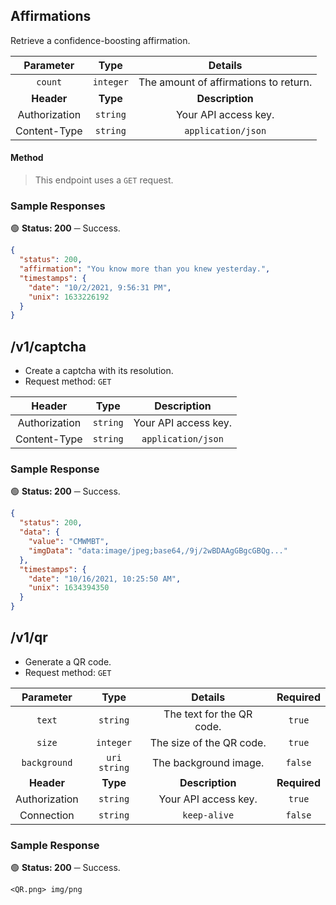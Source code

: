 ## Affirmations

Retrieve a confidence-boosting affirmation.

| **Parameter** | **Type** | **Details** |
| :---: | :---: | :---: | 
| `count` | `integer` | The amount of affirmations to return. |
| **Header** | **Type** | **Description** |
| Authorization | `string` | Your API access key. |
| Content-Type | `string` | `application/json` |

#### Method
> This endpoint uses a `GET` request.

### Sample Responses

🟢 **Status: 200** ─ Success.

```json
{
  "status": 200,
  "affirmation": "You know more than you knew yesterday.",
  "timestamps": {
    "date": "10/2/2021, 9:56:31 PM",
    "unix": 1633226192
  }
}
```

## /v1/captcha

- Create a captcha with its resolution.
- Request method: `GET`

| **Header** | **Type** | **Description** |
| :---: | :---: | :---: | 
| Authorization | `string` | Your API access key. |
| Content-Type | `string` | `application/json` |

### Sample Response

🟢 **Status: 200** ─ Success.

```json
{
  "status": 200,
  "data": {
    "value": "CMWMBT",
    "imgData": "data:image/jpeg;base64,/9j/2wBDAAgGBgcGBQg..."
  },
  "timestamps": {
    "date": "10/16/2021, 10:25:50 AM",
    "unix": 1634394350
  }
}
```

## /v1/qr

- Generate a QR code.
- Request method: `GET`

| **Parameter** | **Type** | **Details** | **Required** |
| :---: | :---: | :---: | :---: |
| `text` | `string` | The text for the QR code. | `true` |
| `size` | `integer` | The size of the QR code. | `true` |
| `background` | `uri string` | The background image. | `false` |
| **Header** | **Type** | **Description** | **Required** |
| Authorization | `string` | Your API access key. | `true` |
| Connection | `string` | `keep-alive` | `false` |

### Sample Response

🟢 **Status: 200** ─ Success.

```
<QR.png> img/png
```